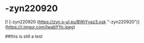 # -zyn220920
[! [-zyn220920 (https://zyn.s-ul.eu/BWiYyaz3.osk "-zyn220920")] (https://i.imgur.com/IwabYYo.jpeg)

##this is still a test
